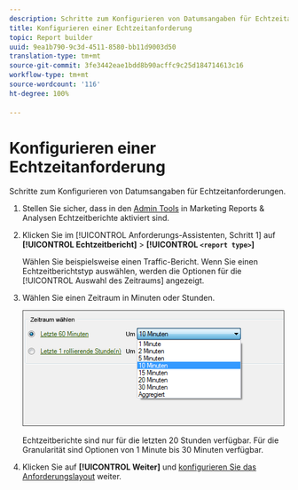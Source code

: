 ```yaml
---
description: Schritte zum Konfigurieren von Datumsangaben für Echtzeitanforderungen.
title: Konfigurieren einer Echtzeitanforderung
topic: Report builder
uuid: 9ea1b790-9c3d-4511-8580-bb11d9003d50
translation-type: tm+mt
source-git-commit: 3fe3442eae1bdd8b90acffc9c25d184714613c16
workflow-type: tm+mt
source-wordcount: '116'
ht-degree: 100%

---
```



# Konfigurieren einer Echtzeitanforderung

Schritte zum Konfigurieren von Datumsangaben für Echtzeitanforderungen.

1. Stellen Sie sicher, dass in den [Admin Tools](https://docs.adobe.com/content/help/de-DE/analytics/admin/admin-tools/real-time-reports/t-realtime-admin.html) in Marketing Reports &amp; Analysen Echtzeitberichte aktiviert sind.
1. Klicken Sie im [!UICONTROL Anforderungs-Assistenten, Schritt 1] auf **[!UICONTROL Echtzeitbericht]** > **[!UICONTROL `<report type>`]**

   Wählen Sie beispielsweise einen Traffic-Bericht. Wenn Sie einen Echtzeitberichtstyp auswählen, werden die Optionen für die [!UICONTROL Auswahl des Zeitraums] angezeigt.

1. Wählen Sie einen Zeitraum in Minuten oder Stunden.

   ![Schritt Ergebnis](assets/real_time_select_date.png)

   Echtzeitberichte sind nur für die letzten 20 Stunden verfügbar. Für die Granularität sind Optionen von 1 Minute bis 30 Minuten verfügbar.
1. Klicken Sie auf **[!UICONTROL Weiter]** und [konfigurieren Sie das Anforderungslayout](/help/analyze/report-builder/layout/layout.md) weiter.
